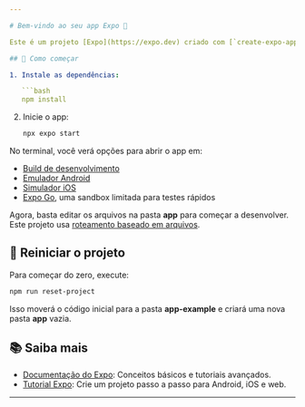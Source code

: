 ```yaml
---

# Bem-vindo ao seu app Expo 👋  

Este é um projeto [Expo](https://expo.dev) criado com [`create-expo-app`](https://www.npmjs.com/package/create-expo-app).  

## 🚀 Como começar  

1. Instale as dependências:  

   ```bash
   npm install
   ```

2. Inicie o app:  

   ```bash
   npx expo start
   ```  

No terminal, você verá opções para abrir o app em:  

- [Build de desenvolvimento](https://docs.expo.dev/develop/development-builds/introduction/)  
- [Emulador Android](https://docs.expo.dev/workflow/android-studio-emulator/)  
- [Simulador iOS](https://docs.expo.dev/workflow/ios-simulator/)  
- [Expo Go](https://expo.dev/go), uma sandbox limitada para testes rápidos  

Agora, basta editar os arquivos na pasta **app** para começar a desenvolver. Este projeto usa [roteamento baseado em arquivos](https://docs.expo.dev/router/introduction/).  

## 🔄 Reiniciar o projeto  

Para começar do zero, execute:  

```bash
npm run reset-project
```  

Isso moverá o código inicial para a pasta **app-example** e criará uma nova pasta **app** vazia.  

## 📚 Saiba mais  

- [Documentação do Expo](https://docs.expo.dev/): Conceitos básicos e tutoriais avançados.  
- [Tutorial Expo](https://docs.expo.dev/tutorial/introduction/): Crie um projeto passo a passo para Android, iOS e web.  

---
```

